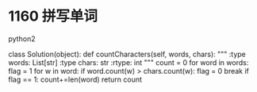 # 1160 拼写单词

python2

class Solution(object):
    def countCharacters(self, words, chars):
        """
        :type words: List[str]
        :type chars: str
        :rtype: int
        """
        count = 0
        for word in words:
            flag = 1
            for w in word:
                if word.count(w) > chars.count(w):
                    flag = 0
                    break
            if flag == 1:
                count+=len(word)
        return count
